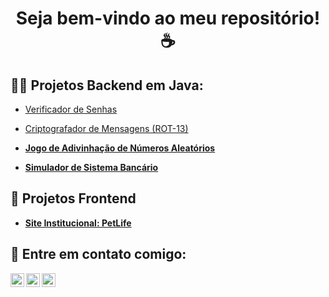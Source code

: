 <h1 align="center"> Seja bem-vindo ao meu repositório! ☕  </h1>

<h2> 👨‍💻 Projetos Backend em Java: </h2>

  - [Verificador de Senhas](https://github.com/amatoshdev/VerificadorDeSenha)
    
  - [Criptografador de Mensagens (ROT-13)](https://github.com/amatoshdev/GeradorDeSenhasROT-13) <b>
  
  - [Jogo de Adivinhação de Números Aleatórios](https://github.com/victoramato/JogoDaAdivinhacao)
  
  - [Simulador de Sistema Bancário](https://github.com/amatoshdev/SimuladorSistemaBancario)

<h2> 🎨 Projetos Frontend </h2>

  - [Site Institucional: PetLife](https://github.com/amatoshdev/PetLife)

<h2> 🤳 Entre em contato comigo: <br> </h2>

[<img align="left" alt="VictorAmato | LinkedIn" width="22px" src="https://imgur.com/Higjpa6.png" />][linkedin]
[<img align="left" alt="VictorAmato | Instagram" width="22px" src="https://imgur.com/P6htHGR.png" />][instagram]
[<img align="left" alt="VictorAmato | WhatsApp" width="22px" src="https://imgur.com/urJtjbo.png" />][whatsapp]

[instagram]: https://www.instagram.com/amatosh.dev
[linkedin]: https://linkedin.com/in/amatosh
[whatsapp]: https://wa.me/5512982946841
